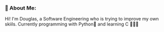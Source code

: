 ### 👀 About Me:
Hi! I'm Douglas, a Software Engineering who is trying to improve my own skiils.
Currently programming with Python🦾 and learning C 👨🏻‍💻


